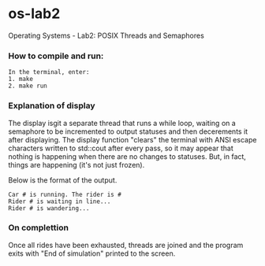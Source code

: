# os-lab2

Operating Systems - Lab2: POSIX Threads and Semaphores

### How to compile and run:

    In the terminal, enter:
    1. make
    2. make run

### Explanation of display

The display isgit a separate thread that runs a while loop, waiting on a semaphore to be incremented to output statuses and then decerements it after displaying.
The display function "clears" the terminal with ANSI escape characters written to std::cout after every pass, so it may appear that nothing is happening when there are no changes to statuses. But, in fact, things are happening (it's not just frozen).

Below is the format of the output.

    Car # is running. The rider is #
    Rider # is waiting in line...
    Rider # is wandering...

### On complettion

Once all rides have been exhausted, threads are joined and the program exits with "End of simulation" printed to the screen.
